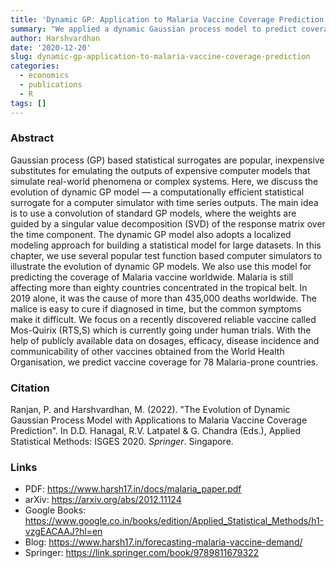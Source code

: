 ```yaml
---
title: 'Dynamic GP: Application to Malaria Vaccine Coverage Prediction'
summary: "We applied a dynamic Gaussian process model to predict coverage for novel Malaria vaccines in 78 countries. Using publicly available WHO data on coverage of nine vaccines, we developed localised models for countries grouped using the human development index (HDI). We deployed convolutions of standard GP models with weights determined using singular value decomposition of time-series response matrix."
author: Harshvardhan
date: '2020-12-20'
slug: dynamic-gp-application-to-malaria-vaccine-coverage-prediction
categories:
  - economics
  - publications
  - R
tags: []
---
```


### Abstract

Gaussian process (GP) based statistical surrogates are popular, inexpensive substitutes for emulating the outputs of expensive computer models that simulate real-world phenomena or complex systems. Here, we discuss the evolution of dynamic GP model — a computationally efficient statistical surrogate for a computer simulator with time series outputs. The main idea is to use a convolution of standard GP models, where the weights are guided by a singular value decomposition (SVD) of the response matrix over the time component. The dynamic GP model also adopts a localized modeling approach for building a statistical model for large datasets. In this chapter, we use several popular test function based computer simulators to illustrate the evolution of dynamic GP models. We also use this model for predicting the coverage of Malaria vaccine worldwide. Malaria is still affecting more than eighty countries concentrated in the tropical belt. In 2019 alone, it was the cause of more than 435,000 deaths worldwide. The malice is easy to cure if diagnosed in time, but the common symptoms make it difficult. We focus on a recently discovered reliable vaccine called Mos-Quirix (RTS,S) which is currently going under human trials. With the help of publicly available data on dosages, efficacy, disease incidence and communicability of other vaccines obtained from the World Health Organisation, we predict vaccine coverage for 78 Malaria-prone countries.

### Citation

Ranjan, P. and Harshvardhan, M. (2022). "The Evolution of Dynamic Gaussian Process Model with
Applications to Malaria Vaccine Coverage Prediction". In D.D. Hanagal, R.V. Latpatel & G. Chandra
(Eds.), Applied Statistical Methods: ISGES 2020. *Springer*. Singapore.

### Links
- PDF: https://www.harsh17.in/docs/malaria_paper.pdf
- arXiv: https://arxiv.org/abs/2012.11124
- Google Books: https://www.google.co.in/books/edition/Applied_Statistical_Methods/h1-vzgEACAAJ?hl=en
- Blog: https://www.harsh17.in/forecasting-malaria-vaccine-demand/
- Springer: https://link.springer.com/book/9789811679322



